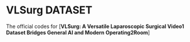 # VLSurg DATASET

The official codes for [**VLSurg: A Versatile Laparoscopic Surgical Video1 Dataset Bridges General AI and Modern Operating2Room**]
